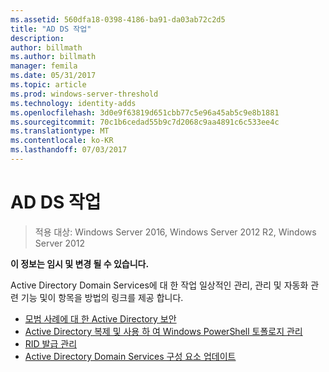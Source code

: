 ```yaml
---
ms.assetid: 560dfa18-0398-4186-ba91-da03ab72c2d5
title: "AD DS 작업"
description: 
author: billmath
ms.author: billmath
manager: femila
ms.date: 05/31/2017
ms.topic: article
ms.prod: windows-server-threshold
ms.technology: identity-adds
ms.openlocfilehash: 3d0e9f63819d651cbb77c5e96a45ab5c9e8b1881
ms.sourcegitcommit: 70c1b6cedad55b9c7d2068c9aa4891c6c533ee4c
ms.translationtype: MT
ms.contentlocale: ko-KR
ms.lasthandoff: 07/03/2017
---
```

# <a name="ad-ds-operations"></a>AD DS 작업

>적용 대상: Windows Server 2016, Windows Server 2012 R2, Windows Server 2012

**이 정보는 임시 및 변경 될 수 있습니다.**  
  
Active Directory Domain Services에 대 한 작업 일상적인 관리, 관리 및 자동화 관련 기능 및이 항목을 방법의 링크를 제공 합니다.  
  
* [모범 사례에 대 한 Active Directory 보안](../../../ad-ds/plan/security-best-practices/Best-Practices-for-Securing-Active-Directory.md)  
* [Active Directory 복제 및 사용 하 여 Windows PowerShell 토폴로지 관리](../../../ad-ds/manage/powershell/Active-Directory-Replication-and-Topology-Management-Using-Windows-PowerShell.md)  
* [RID 발급 관리](../../../ad-ds/manage/Managing-RID-Issuance.md)  
* [Active Directory Domain Services 구성 요소 업데이트](../../../ad-ds/manage/component-updates/Active-Directory-Domain-Services-Component-Updates.md)


